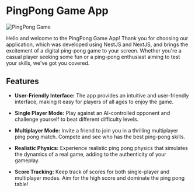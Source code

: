 # PingPong Game App

![PingPong Game](app_screenshot.png)

Hello and welcome to the PingPong Game App! Thank you for choosing our application, which was developed using NestJS and NextJS, and brings the excitement of a digital ping-pong game to your screen. Whether you're a casual player seeking some fun or a ping-pong enthusiast aiming to test your skills, we've got you covered.

## Features

- **User-Friendly Interface:** The app provides an intuitive and user-friendly interface, making it easy for players of all ages to enjoy the game.

- **Single Player Mode:** Play against an AI-controlled opponent and challenge yourself to beat different difficulty levels.

- **Multiplayer Mode:** Invite a friend to join you in a thrilling multiplayer ping pong match. Compete and see who has the best ping-pong skills.

- **Realistic Physics:** Experience realistic ping pong physics that simulates the dynamics of a real game, adding to the authenticity of your gameplay.

- **Score Tracking:** Keep track of scores for both single-player and multiplayer modes. Aim for the high score and dominate the ping pong table!
